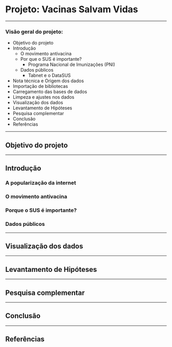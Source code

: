 # Projeto: Vacinas Salvam Vidas


---
### Visão geral do projeto:

 - Objetivo do projeto
 - Introdução
    - O movimento antivacina
    - Por que o SUS é importante?
        - Programa Nacional de Imunizações (PNI)
    - Dados públicos
        - Tabnet e o DataSUS
 - Nota técnica e Origem dos dados
 - Importação de bibliotecas
 - Carregamento das bases de dados
 - Limpeza e ajustes nos dados
 - Visualização dos dados
 - Levantamento de Hipóteses
 - Pesquisa complementar
 - Conclusão
 - Referências
 
 ---
 ## Objetivo do projeto
 
 ---
 ## Introdução
 ### A popularização da internet
 ### O movimento antivacina
 ### Porque o SUS é importante?
 ### Dados públicos
 
 ---
 ## Visualização dos dados
 
 ---
 ## Levantamento de Hipóteses
 
 ---
 ## Pesquisa complementar
 
 ---
 ## Conclusão
 
 ---
 ## Referências
